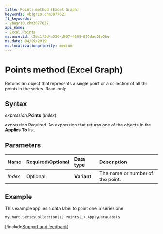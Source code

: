 ```yaml
---
title: Points method (Excel Graph)
keywords: vbagr10.chm3077627
f1_keywords:
- vbagr10.chm3077627
api_name:
- Excel.Points
ms.assetid: d5ec1f3d-a530-d967-4809-850dae59e5be
ms.date: 04/09/2019
ms.localizationpriority: medium
---
```



# Points method (Excel Graph)

Returns an object that represents a single point or a collection of all the points in the series. Read-only.

## Syntax

_expression_.**Points** (_Index_)

_expression_ Required. An expression that returns one of the objects in the **Applies To** list.

## Parameters

|Name|Required/Optional|Data type|Description|
|:-----|:-----|:-----|:-----|
|_Index_ | Optional |**Variant**| The name or number of the point.|

## Example

This example applies a data label to point one in series one.

```vb
myChart.SeriesCollection(1).Points(1).ApplyDataLabels
```


[!include[Support and feedback](~/includes/feedback-boilerplate.md)]